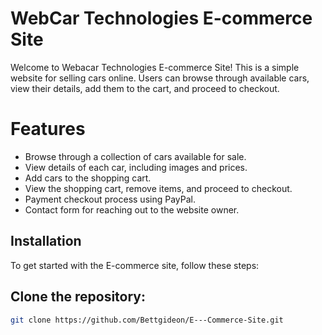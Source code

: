# WebCar Technologies E-commerce Site

Welcome to Webacar Technologies E-commerce Site! This is a simple website for selling cars online. Users can browse through available cars, view their details, add them to the cart, and proceed to checkout.

# Features


- Browse through a collection of cars available for sale.
- View details of each car, including images and prices.
- Add cars to the shopping cart.
- View the shopping cart, remove items, and proceed to checkout.
- Payment checkout process using PayPal.
- Contact form for reaching out to the website owner.

## Installation

To get started with the E-commerce site, follow these steps:

## Clone the repository:

   ```bash
   git clone https://github.com/Bettgideon/E---Commerce-Site.git
